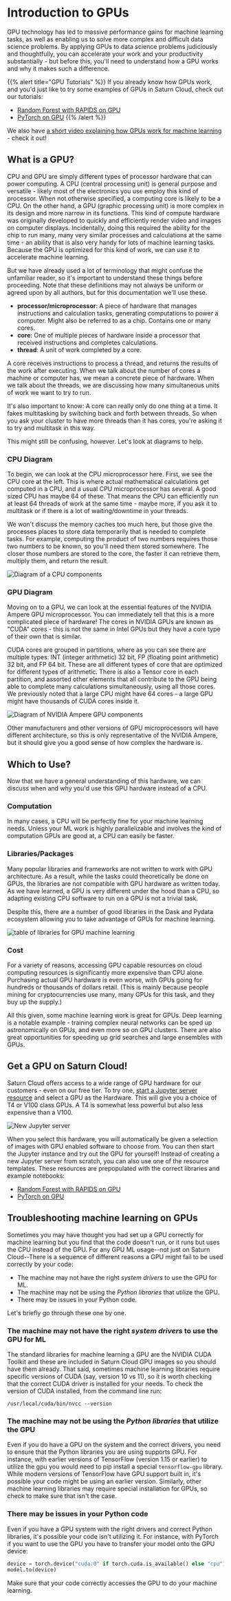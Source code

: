 # Introduction to GPUs

GPU technology has led to massive performance gains for machine learning tasks, as well as enabling us to solve more complex and difficult data science problems.  By applying GPUs to data science problems judiciously and thoughtfully, you can accelerate your work and your productivity substantially - but before this, you'll need to understand how a GPU works and why it makes such a difference.


{{% alert title="GPU Tutorials" %}}
If you already know how GPUs work, and you'd just like to try some examples of GPUs in Saturn Cloud, check out our tutorials:
* [Random Forest with RAPIDS on GPU](<docs/Examples/RAPIDS/qs-01-rapids-single-gpu.md>) 
* [PyTorch on GPU](<docs/Examples/PyTorch/qs-01-start-with-pytorch.md>) 
{{% /alert %}}


We also have [a short video explaining how GPUs work for machine learning](https://youtu.be/vcILiZMYpJo) - check it out!

## What is a GPU?

CPU and GPU are simply different types of processor hardware that can power computing. A CPU (central processing unit) is general purpose and versatile - likely most of the electronics you use employ this kind of processor. When not otherwise specified, a computing core is likely to be a CPU. On the other hand, a GPU (graphic processing unit) is more complex in its design and more narrow in its functions. This kind of compute hardware was originally developed to quickly and efficiently render video and images on computer displays. Incidentally, doing this required the ability for the chip to run many, many very similar processes and calculations at the same time - an ability that is also very handy for lots of machine learning tasks. Because the GPU is optimized for this kind of work, we can use it to accelerate machine learning.


But we have already used a lot of terminology that might confuse the unfamiliar reader, so it's important to understand these things before proceeding. Note that these definitions may not always be uniform or agreed upon by all authors, but for this documentation we'll use these.

* **processor/microprocessor**: A piece of hardware that manages instructions and calculation tasks, generating computations to power a computer. Might also be referred to as a chip. Contains one or many cores.
* **core**: One of multiple pieces of hardware inside a processor that received instructions and completes calculations.
* **thread**: A unit of work completed by a core. 

A core receives instructions to process a thread, and returns the results of the work after executing. When we talk about the number of cores a machine or computer has, we mean a concrete piece of hardware. When we talk about the threads, we are discussing how many simultaneous units of work we want to try to run.

It's also important to know: A core can really only do one thing at a time. It fakes multitasking by switching back and forth between threads. So when you ask your cluster to have more threads than it has cores, you're asking it to try and multitask in this way.


This might still be confusing, however. Let's look at diagrams to help.

### CPU Diagram
To begin, we can look at the CPU microprocessor here. First, we see the CPU core at the left. This is where actual mathematical calculations get computed in a CPU, and a usual CPU microprocessor has several. A good sized CPU has maybe 64 of these. That means the CPU can efficiently run at least 64 threads of work at the same time - maybe more, if you ask it to multitask or if there is a lot of waiting/downtime in your threads. 

We won't discuss the memory caches too much here, but those give the processes places to store data temporarily that is needed to complete tasks. For example, computing the product of two numbers requires those two numbers to be known, so you'll need them stored somewhere. The closer those numbers are stored to the core, the faster it can retrieve them, multiply them, and return the result. 

![Diagram of a CPU components](/images/docs/cpu.png "doc-image")


### GPU Diagram

Moving on to a GPU, we can look at the essential features of the NVIDIA Ampere GPU microprocessor. You can immediately tell that this is a more complicated piece of hardware! The cores in NVIDIA GPUs are known as "CUDA" cores - this is not the same in Intel GPUs but they have a core type of their own that is similar. 

CUDA cores are grouped in partitions, where as you can see there are multiple types: INT (integer arithmetic) 32 bit, FP (floating point arithmetic) 32 bit, and FP 64 bit. These are all different types of core that are optimized for different types of arithmetic. There is also a Tensor core in each partition, and assorted other elements that all contribute to the GPU being able to complete many calculations simultaneously, using all those cores. We previously noted that a large CPU might have 64 cores - a large GPU might have thousands of CUDA cores inside it.

![Diagram of NVIDIA Ampere GPU components](/images/docs/gpu-ampere.png "doc-image")

Other manufacturers and other versions of GPU microprocessors will have different architecture, so this is only representative of the NVIDIA Ampere, but it should give you a good sense of how complex the hardware is.

## Which to Use?
Now that we have a general understanding of this hardware, we can discuss when and why you'd use this GPU hardware instead of a CPU.

### Computation
In many cases, a CPU will be perfectly fine for your machine learning needs. Unless your ML work is highly parallelizable and involves the kind of computation GPUs are good at, a CPU can easily be faster.

### Libraries/Packages
Many popular libraries and frameworks are not written to work with GPU architecture. As a result, while the tasks could theoretically be done on GPUs, the libraries are not compatible with GPU hardware as written today. As we have learned, a GPU is very different under the hood than a CPU, so adapting existing CPU software to run on a GPU is not a trivial task. 

Despite this, there are a number of good libraries in the Dask and Pydata ecosystem allowing you to take advantage of GPUs for machine learning. 

![table of libraries for GPU machine learning](/images/docs/gpu-ml-libs.png "doc-image")

### Cost
For a variety of reasons, accessing GPU capable resources on cloud computing resources is significantly more expensive than CPU alone. Purchasing actual GPU hardware is even worse, with GPUs going for hundreds or thousands of dollars retail. (This is mainly because people mining for cryptocurrencies use many, many GPUs for this task, and they buy up the supply.)

All this given, some machine learning work is great for GPUs. Deep learning is a notable example - training complex neural networks can be sped up astronomically on GPUs, and even more so on GPU clusters. There are also great opportunities for speeding up grid searches and large ensembles with GPUs.

## Get a GPU on Saturn Cloud!

Saturn Cloud offers access to a wide range of GPU hardware for our customers - even on our free tier. To try one, [start a Jupyter server resource](<docs/start_in_ten.md>) and select a GPU as the Hardware. This will give you a choice of T4 or V100 class GPUs. A T4 is somewhat less powerful but also less expensive than a V100.

![New Jupyter server](/images/docs/new-jupyter-server-options.jpg "doc-image")

When you select this hardware, you will automatically be given a selection of images with GPU enabled software to choose from. You can then start the Jupyter instance and try out the GPU for yourself! Instead of creating a new Jupyter server from scratch, you can also use one of the resource templates. These resources are prepopulated with the correct libraries and example notebooks:

* [Random Forest with RAPIDS on GPU](<docs/Examples/RAPIDS/qs-01-rapids-single-gpu.md>) 
* [PyTorch on GPU](<docs/Examples/PyTorch/qs-01-start-with-pytorch.md>) 

## Troubleshooting machine learning on GPUs

Sometimes you may have thought you had set up a GPU correctly for machine learning but you find that the code doesn't run, or it runs but uses the CPU instead of the GPU. For any GPU ML usage--not just on Saturn Cloud--There is a sequence of different reasons a GPU might fail to be used correctly by your code:

* The machine may not have the right _system drivers_ to use the GPU for ML.
* The machine may not be using the _Python libraries_ that utilize the GPU.
* There may be issues in your Python code.

Let's briefly go through these one by one.

### The machine may not have the right _system drivers_ to use the GPU for ML

The standard libraries for machine learning a GPU are the NVIDIA CUDA Toolkit and these are included in Saturn Cloud GPU images so you should have them already. That said, sometimes machine learning libraries require
specific versions of CUDA (say, version 10 vs 11), so it is worth checking that the correct CUDA driver is installed for your needs. To check the version of CUDA installed, from the command line run:

```
/usr/local/cuda/bin/nvcc --version
```

### The machine may not be using the _Python libraries_ that utilize the GPU

Even if you do have a GPU on the system and the correct drivers, you need to ensure that the Python libraries you are using supports GPU. For instance, with earlier versions of TensorFlow (version 1.15 or earlier) to
utilize the gpu you would need to pip install a special `tensorflow-gpu` library. While modern versions of TensorFlow have GPU support built in, it's possible your code might be using an earlier version. Similarly, other
machine learning libraries may require special installation for GPUs, so check to make sure that isn't the case.

### There may be issues in your Python code

Even if you have a GPU system with the right drivers and correct Python libraries, it's possible your code isn't utilizing it. For instance, with PyTorch if you want to use the GPU you have to transfer your model
onto the GPU device:

```python
device = torch.device("cuda:0" if torch.cuda.is_available() else "cpu")
model.to(device)
```

Make sure that your code correctly accesses the GPU to do your machine learning.

